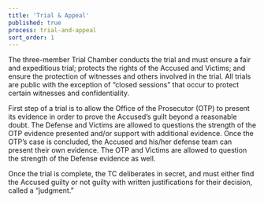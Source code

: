 ```yaml
---
title: 'Trial & Appeal'
published: true
process: trial-and-appeal
sort_order: 1
---
```



The three-member Trial Chamber conducts the trial and must ensure a fair and expeditious trial; protects the rights of the Accused and Victims; and ensure the protection of witnesses and others involved in the trial. All trials are public with the exception of “closed sessions” that occur to protect certain witnesses and confidentiality.&nbsp;

First step of a trial is to allow the Office of the Prosecutor (OTP) to present its evidence in order to prove the Accused’s guilt beyond a reasonable doubt. The Defense and Victims are allowed to questions the strength of the OTP evidence presented and/or support with additional evidence. Once the OTP’s case is concluded, the Accused and his/her defense team can present their own evidence. The OTP and Victims are allowed to question the strength of the Defense evidence as well.&nbsp;

Once the trial is complete, the TC deliberates in secret, and must either find the Accused guilty or not guilty with written justifications for their decision, called a “judgment.”